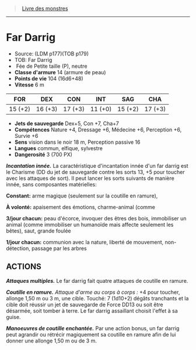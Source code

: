 ﻿> [Livre des monstres](tome_of_beasts.md)

---

# Far Darrig

- Source: (LDM p177)(TOB p179)
- TOB: Far Darrig
-  Fée de Petite taille (P), neutre
- **Classe d'armure** 14 (armure de peau)
- **Points de vie** 104 (16d6+48)
- **Vitesse** 6 m

|FOR|DEX|CON|INT|SAG|CHA|
|---|---|---|---|---|---|
|15 (+2)|16 (+3)|17 (+3)|11 (+0)|15 (+2)|17 (+3)|

- **Jets de sauvegarde** Dex+5, Con +7, Cha+7
- **Compétences** Nature +4, Dressage +6, Médecine +6, Perception +6, Survie +6
- **Sens** vision dans le noir 18 m, Perception passive 16
- **Langues** commun, elfique, sylvestre
- **Dangerosité** 3 (700 PX)

**_Incantation innée._** La caractéristique d'incantation innée d'un far darrig est le Charisme (DD du jet de sauvegarde contre les sorts 13, +5 pour toucher avec les attaques de sort). Il peut lancer les sorts suivants de manière innée, sans composantes matérielles:

**Constant:** arme magique (seulement sur la coutille en ramure),

**À volonté:** apaisement des émotions, charme-animal (comme

**3/jour chacun:** peau d'écorce, invoquer des êtres des bois, immobiliser un animal (comme immobiliser un humanoïde mais affecte seulement les bêtes), saut, grande foulée

**1/jour chacun:** communion avec la nature, liberté de mouvement, non-détection, passage par les arbres

## ACTIONS

**_Attaques multiples._** Le far darrig fait quatre attaques de coutille en ramure.

**_Coutille en ramure._** _Attaque d'arme au corps à corps :_ +4 pour toucher, allonge 1,50 m ou 3 m, une cible. Touché: 7 (1d10+2) dégâts tranchants et la cible doit réussir un jet de sauvegarde de Force DD13 ou soit être désarmée, soit tomber à terre. Le far darrig assaillant choisit l'effet à sa guise.

**_Manoeuvres de coutille enchantée._** Par une action bonus, un far darrig peut agrandir ou rétrécir magiquement sa coutille en ramure afin de lui donner une allonge 1,50 m ou de 3 m.

